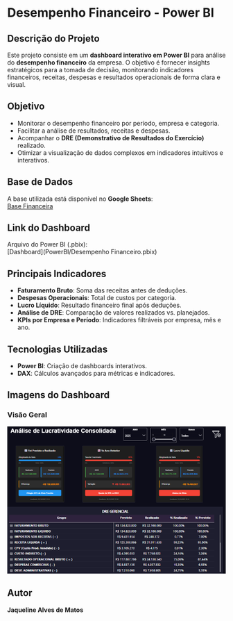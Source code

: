 # Desempenho Financeiro - Power BI

## Descrição do Projeto
Este projeto consiste em um **dashboard interativo em Power BI** para análise do **desempenho financeiro** da empresa. O objetivo é fornecer insights estratégicos para a tomada de decisão, monitorando indicadores financeiros, receitas, despesas e resultados operacionais de forma clara e visual.

## Objetivo
- Monitorar o desempenho financeiro por período, empresa e categoria.  
- Facilitar a análise de resultados, receitas e despesas.  
- Acompanhar o **DRE (Demonstrativo de Resultados do Exercício)** realizado.  
- Otimizar a visualização de dados complexos em indicadores intuitivos e interativos.

## Base de Dados
A base utilizada está disponível no **Google Sheets**:  
[Base Financeira](https://docs.google.com/spreadsheets/d/1_1SHUKifyp3dJUeVoteX9mrSK2xv8FHlLgGIes-MGlc/edit?pli=1&gid=2108701815)

## Link do Dashboard
Arquivo do Power BI (.pbix):  
[Dashboard](PowerBI/Desempenho Financeiro.pbix)

## Principais Indicadores
- **Faturamento Bruto**: Soma das receitas antes de deduções.  
- **Despesas Operacionais**: Total de custos por categoria.  
- **Lucro Líquido**: Resultado financeiro final após deduções.  
- **Análise de DRE**: Comparação de valores realizados vs. planejados.  
- **KPIs por Empresa e Período**: Indicadores filtráveis por empresa, mês e ano.  

## Tecnologias Utilizadas
- **Power BI**: Criação de dashboards interativos.  
- **DAX**: Cálculos avançados para métricas e indicadores.  

## Imagens do Dashboard
### Visão Geral
![Dashboard Geral](imagens/DRE.png)

## Autor
**Jaqueline Alves de Matos**  

